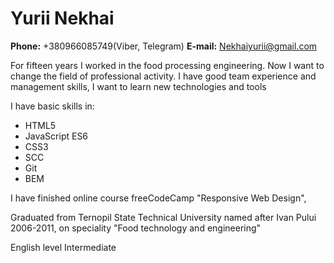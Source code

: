 # Yurii Nekhai

**Phone:**
+380966085749(Viber, Telegram)
**E-mail:**
Nekhaiyurii@gmail.com

For fifteen years I worked in the food processing engineering.
Now I want to change the field of professional activity.
I have good team experience and management skills, I want to learn new technologies and tools

I have basic skills in:

- HTML5
- JavaScript ES6
- CSS3
- SCC
- Git
- BEM

I have finished online course freeCodeCamp "Responsive Web Design",

Graduated from Ternopil State Technical University named after Ivan Pului 2006-2011, on speciality "Food technology and engineering"

English level Intermediate
